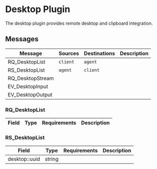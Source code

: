 # Desktop Plugin
The desktop plugin provides remote desktop and clipboard integration.

## Messages

| Message              | Sources           | Destinations      | Description                                       |
|----------------------|-------------------|-------------------|---------------------------------------------------|
| RQ_DesktopList       | `client`          | `agent`           |
| RS_DesktopList       | `agent`           | `client`          |
| RQ_DesktopStream     |
| EV_DesktopInput      |
| EV_DesktopOutput     |

### RQ_DesktopList

| Field            | Type       | Requirements              | Description                                              |
|------------------|------------|---------------------------|----------------------------------------------------------|

### RS_DesktopList

| Field            | Type       | Requirements              | Description                                              |
|------------------|------------|---------------------------|----------------------------------------------------------|
| desktop::uuid    | string     |
